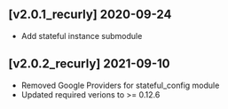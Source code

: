 ## [v2.0.1_recurly] 2020-09-24
- Add stateful instance submodule

 ## [v2.0.2_recurly] 2021-09-10
- Removed Google Providers for stateful_config module
- Updated required verions to >= 0.12.6
